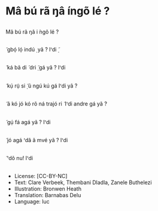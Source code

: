 # Mâ bú rã ŋâ íngõ lé ?

##
Mâ bú rã ŋâ i ́ngõ lé ?


##
̃ gbọ́ lọ́ indú
̣ yã ?
Iꞌdi
̣̃


##
̃ ká bã di ̃ dri ̣̃ gá yã ?
Iꞌdi


##
̃ kụ́ rụ̃ si ̣̃ ũ ngú kú gá
Iꞌdi
yã ?


##
̃ ã kó jó kó rõ ná trajó ri ̃
Iꞌdi
andre gá yã ?


##
̃ gụ́ fá agá yã ?
Iꞌdi


##
̃ jó agá ꞌdâ ã mvé yã ?
Iꞌdi


##
̃ ꞌdõ nu!
Iꞌdi


##
* License: [CC-BY-NC]
* Text: Clare Verbeek, Thembani Dladla, Zanele Buthelezi
* Illustration: Bronwen Heath
* Translation: Barnabas Delu
* Language: luc
